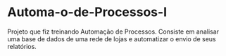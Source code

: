 # Automa-o-de-Processos-I
Projeto que fiz treinando Automação de Processos. Consiste em analisar uma base de dados de uma rede de lojas e automatizar o envio de seus relatórios.
